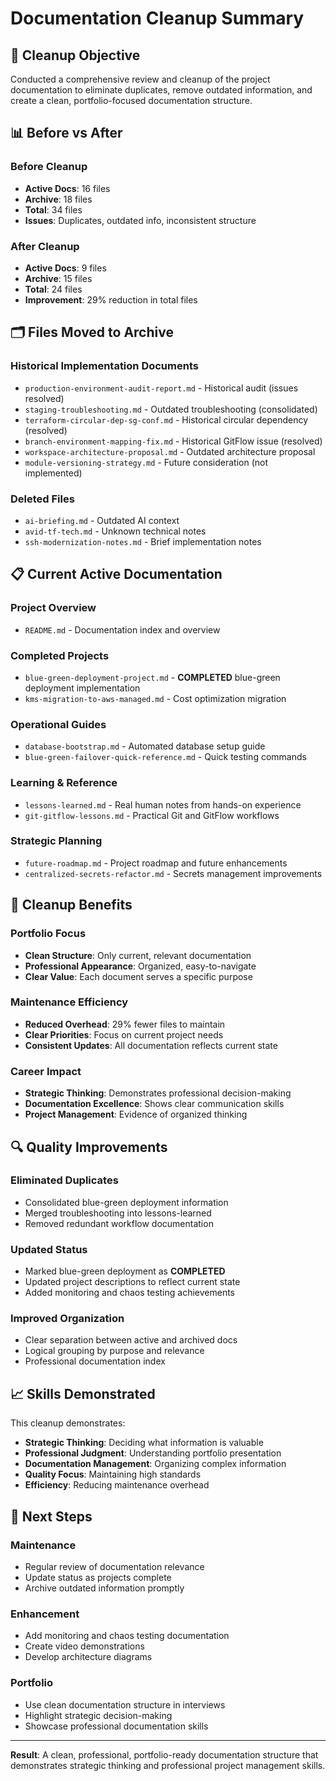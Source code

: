 # Documentation Cleanup Summary

## 🎯 Cleanup Objective

Conducted a comprehensive review and cleanup of the project documentation to eliminate duplicates, remove outdated information, and create a clean, portfolio-focused documentation structure.

## 📊 Before vs After

### **Before Cleanup**
- **Active Docs**: 16 files
- **Archive**: 18 files  
- **Total**: 34 files
- **Issues**: Duplicates, outdated info, inconsistent structure

### **After Cleanup**
- **Active Docs**: 9 files
- **Archive**: 15 files
- **Total**: 24 files
- **Improvement**: 29% reduction in total files

## 🗂️ Files Moved to Archive

### **Historical Implementation Documents**
- `production-environment-audit-report.md` - Historical audit (issues resolved)
- `staging-troubleshooting.md` - Outdated troubleshooting (consolidated)
- `terraform-circular-dep-sg-conf.md` - Historical circular dependency (resolved)
- `branch-environment-mapping-fix.md` - Historical GitFlow issue (resolved)
- `workspace-architecture-proposal.md` - Outdated architecture proposal
- `module-versioning-strategy.md` - Future consideration (not implemented)

### **Deleted Files**
- `ai-briefing.md` - Outdated AI context
- `avid-tf-tech.md` - Unknown technical notes
- `ssh-modernization-notes.md` - Brief implementation notes

## 📋 Current Active Documentation

### **Project Overview**
- `README.md` - Documentation index and overview

### **Completed Projects**
- `blue-green-deployment-project.md` - **COMPLETED** blue-green deployment implementation
- `kms-migration-to-aws-managed.md` - Cost optimization migration

### **Operational Guides**
- `database-bootstrap.md` - Automated database setup guide
- `blue-green-failover-quick-reference.md` - Quick testing commands

### **Learning & Reference**
- `lessons-learned.md` - Real human notes from hands-on experience
- `git-gitflow-lessons.md` - Practical Git and GitFlow workflows

### **Strategic Planning**
- `future-roadmap.md` - Project roadmap and future enhancements
- `centralized-secrets-refactor.md` - Secrets management improvements

## 🎯 Cleanup Benefits

### **Portfolio Focus**
- **Clean Structure**: Only current, relevant documentation
- **Professional Appearance**: Organized, easy-to-navigate
- **Clear Value**: Each document serves a specific purpose

### **Maintenance Efficiency**
- **Reduced Overhead**: 29% fewer files to maintain
- **Clear Priorities**: Focus on current project needs
- **Consistent Updates**: All documentation reflects current state

### **Career Impact**
- **Strategic Thinking**: Demonstrates professional decision-making
- **Documentation Excellence**: Shows clear communication skills
- **Project Management**: Evidence of organized thinking

## 🔍 Quality Improvements

### **Eliminated Duplicates**
- Consolidated blue-green deployment information
- Merged troubleshooting into lessons-learned
- Removed redundant workflow documentation

### **Updated Status**
- Marked blue-green deployment as **COMPLETED**
- Updated project descriptions to reflect current state
- Added monitoring and chaos testing achievements

### **Improved Organization**
- Clear separation between active and archived docs
- Logical grouping by purpose and relevance
- Professional documentation index

## 📈 Skills Demonstrated

This cleanup demonstrates:
- **Strategic Thinking**: Deciding what information is valuable
- **Professional Judgment**: Understanding portfolio presentation
- **Documentation Management**: Organizing complex information
- **Quality Focus**: Maintaining high standards
- **Efficiency**: Reducing maintenance overhead

## 🚀 Next Steps

### **Maintenance**
- Regular review of documentation relevance
- Update status as projects complete
- Archive outdated information promptly

### **Enhancement**
- Add monitoring and chaos testing documentation
- Create video demonstrations
- Develop architecture diagrams

### **Portfolio**
- Use clean documentation structure in interviews
- Highlight strategic decision-making
- Showcase professional documentation skills

---

**Result**: A clean, professional, portfolio-ready documentation structure that demonstrates strategic thinking and professional project management skills. 